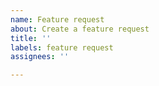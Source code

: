 ```yaml
---
name: Feature request
about: Create a feature request
title: ''
labels: feature request
assignees: ''

---
```



